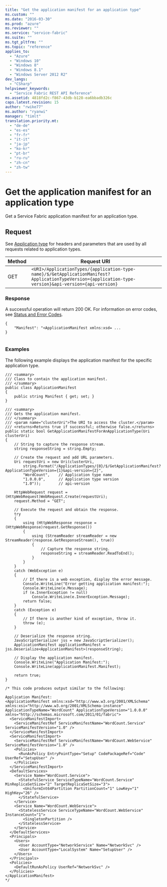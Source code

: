 ```yaml
---
title: "Get the application manifest for an application type"
ms.custom: ""
ms.date: "2016-03-30"
ms.prod: "azure"
ms.reviewer: ""
ms.service: "service-fabric"
ms.suite: ""
ms.tgt_pltfrm: ""
ms.topic: "reference"
applies_to: 
  - "Azure"
  - "Windows 10"
  - "Windows 8"
  - "Windows 8.1"
  - "Windows Server 2012 R2"
dev_langs: 
  - "CSharp"
helpviewer_keywords: 
  - "Service Fabric REST API Reference"
ms.assetid: 4818fd2c-f867-43db-b128-ea6bbadb326c
caps.latest.revision: 15
author: "rwike77"
ms.author: "ryanwi"
manager: "timlt"
translation.priority.mt: 
  - "de-de"
  - "es-es"
  - "fr-fr"
  - "it-it"
  - "ja-jp"
  - "ko-kr"
  - "pt-br"
  - "ru-ru"
  - "zh-cn"
  - "zh-tw"
---
```

# Get the application manifest for an application type
Get a Service Fabric application manifest for an application type.  
  
## Request  
 See [Application type](../ServiceFabricREST/application-type.md) for headers and parameters that are used by all requests related to application types.  
  
|Method|Request URI|  
|------------|-----------------|  
|GET|`<URI>/ApplicationTypes/{application-type-name}/$/GetApplicationManifest?ApplicationTypeVersion={application-type-version}&api-version={api-version}`|  
  
### Response  
 A successful operation will return 200 OK. For information on error codes, see [Status and Error Codes](../ServiceFabricREST/status-and-error-codes1.md).  
  
```  
{  
    "Manifest": "<ApplicationManifest xmlns:xsd= ...  
}  
  
```  
  
### Examples  
 The following example displays the application manifest for the specific application type.  
  
```  
/// <summary>  
/// Class to contain the application manifest.  
/// </summary>  
public class ApplicationManifest  
{  
    public string Manifest { get; set; }  
}  
  
/// <summary>  
/// Gets the application manifest.  
/// </summary>  
/// <param name="clusterUri">The URI to access the cluster.</param>  
/// <returns>Returns true if successful; otherwise false.</returns>  
public static bool GetApplicationManifestForAnApplicationType(Uri clusterUri)  
{  
    // String to capture the response stream.  
    string responseString = string.Empty;  
  
    // Create the request and add URL parameters.  
    Uri requestUri = new Uri(clusterUri,  
        string.Format("/ApplicationTypes/{0}/$/GetApplicationManifest?ApplicationTypeVersion={1}&api-version={2}",  
        "WordCount",    // Application type name  
        "1.0.0.0",      // Application type version  
        "1.0"));        // api-version  
  
    HttpWebRequest request = (HttpWebRequest)WebRequest.Create(requestUri);  
    request.Method = "GET";  
  
    // Execute the request and obtain the response.  
    try  
    {  
        using (HttpWebResponse response = (HttpWebResponse)request.GetResponse())  
        {  
            using (StreamReader streamReader = new StreamReader(response.GetResponseStream(), true))  
            {  
                // Capture the response string.  
                responseString = streamReader.ReadToEnd();  
            }  
        }  
    }  
    catch (WebException e)  
    {  
        // If there is a web exception, display the error message.  
        Console.WriteLine("Error getting application manifest:");  
        Console.WriteLine(e.Message);  
        if (e.InnerException != null)  
            Console.WriteLine(e.InnerException.Message);  
        return false;  
    }  
    catch (Exception e)  
    {  
        // If there is another kind of exception, throw it.  
        throw (e);  
    }  
  
    // Deserialize the response string.  
    JavaScriptSerializer jss = new JavaScriptSerializer();  
    ApplicationManifest applicationManifest = jss.Deserialize<ApplicationManifest>(responseString);  
  
    // Display the application manifest.  
    Console.WriteLine("Application Manifest:");  
    Console.WriteLine(applicationManifest.Manifest);  
  
    return true;  
}  
  
/* This code produces output similar to the following:  
  
Application Manifest:  
<ApplicationManifest xmlns:xsd="http://www.w3.org/2001/XMLSchema" xmlns:xsi="http://www.w3.org/2001/XMLSchema-instance" ApplicationTypeName="WordCount" ApplicationTypeVersion="1.0.0.0" xmlns="http://schemas.microsoft.com/2011/01/fabric">  
  <ServiceManifestImport>  
    <ServiceManifestRef ServiceManifestName="WordCount.Service" ServiceManifestVersion="1.0" />  
  </ServiceManifestImport>  
  <ServiceManifestImport>  
    <ServiceManifestRef ServiceManifestName="WordCount.WebService" ServiceManifestVersion="1.0" />  
    <Policies>  
      <RunAsPolicy EntryPointType="Setup" CodePackageRef="Code" UserRef="SetupUser" />  
    </Policies>  
  </ServiceManifestImport>  
  <DefaultServices>  
    <Service Name="WordCount.Service">  
      <StatefulService ServiceTypeName="WordCount.Service" MinReplicaSetSize="2" TargetReplicaSetSize="3">  
        <UniformInt64Partition PartitionCount="1" LowKey="1" HighKey="26" />  
      </StatefulService>  
    </Service>  
    <Service Name="WordCount.WebService">  
      <StatelessService ServiceTypeName="WordCount.WebService" InstanceCount="1">  
        <SingletonPartition />  
      </StatelessService>  
    </Service>  
  </DefaultServices>  
  <Principals>  
    <Users>  
      <User AccountType="NetworkService" Name="NetworkSvc" />  
      <User AccountType="LocalSystem" Name="SetupUser" />  
    </Users>  
  </Principals>  
  <Policies>  
    <DefaultRunAsPolicy UserRef="NetworkSvc" />  
  </Policies>  
</ApplicationManifest>  
*/  
  
```
